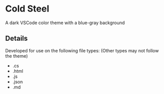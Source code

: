 # Cold Steel
A dark VSCode color theme with a blue-gray background

## Details

Developed for use on the following file types: (Other types may not follow the theme)
 - .cs
 - .html
 - .js
 - .json
 - .md